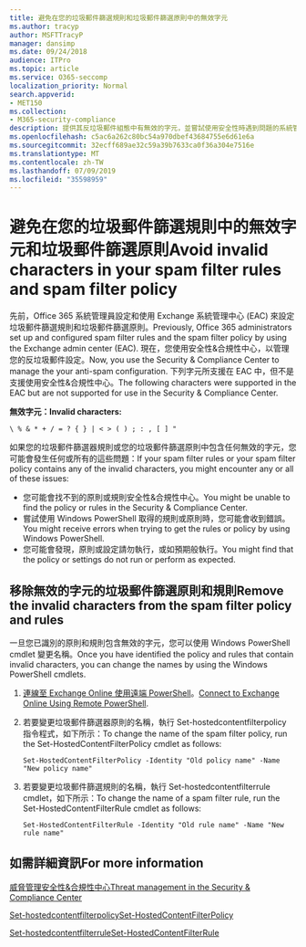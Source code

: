 ```yaml
---
title: 避免在您的垃圾郵件篩選規則和垃圾郵件篩選原則中的無效字元
ms.author: tracyp
author: MSFTTracyP
manager: dansimp
ms.date: 09/24/2018
audience: ITPro
ms.topic: article
ms.service: O365-seccomp
localization_priority: Normal
search.appverid:
- MET150
ms.collection:
- M365-security-compliance
description: 提供其反垃圾郵件組態中有無效的字元，並嘗試使用安全性時遇到問題的系統管理員的說明&amp;合規性中心。
ms.openlocfilehash: c5ac6a262c80bc54a970dbef43684755e6d61e6a
ms.sourcegitcommit: 32ecff689ae32c59a39b7633ca0f36a304e7516e
ms.translationtype: MT
ms.contentlocale: zh-TW
ms.lasthandoff: 07/09/2019
ms.locfileid: "35598959"
---
```

# <a name="avoid-invalid-characters-in-your-spam-filter-rules-and-spam-filter-policy"></a><span data-ttu-id="1aa9a-103">避免在您的垃圾郵件篩選規則中的無效字元和垃圾郵件篩選原則</span><span class="sxs-lookup"><span data-stu-id="1aa9a-103">Avoid invalid characters in your spam filter rules and spam filter policy</span></span> 

<span data-ttu-id="1aa9a-104">先前，Office 365 系統管理員設定和使用 Exchange 系統管理中心 (EAC) 來設定垃圾郵件篩選規則和垃圾郵件篩選原則。</span><span class="sxs-lookup"><span data-stu-id="1aa9a-104">Previously, Office 365 administrators set up and configured spam filter rules and the spam filter policy by using the Exchange admin center (EAC).</span></span> <span data-ttu-id="1aa9a-105">現在，您使用安全性&amp;合規性中心，以管理您的反垃圾郵件設定。</span><span class="sxs-lookup"><span data-stu-id="1aa9a-105">Now, you use the Security &amp; Compliance Center to manage the your anti-spam configuration.</span></span> <span data-ttu-id="1aa9a-106">下列字元所支援在 EAC 中，但不是支援使用安全性&amp;合規性中心。</span><span class="sxs-lookup"><span data-stu-id="1aa9a-106">The following characters were supported in the EAC but are not supported for use in the Security &amp; Compliance Center.</span></span>  

<span data-ttu-id="1aa9a-107">**無效字元：**</span><span class="sxs-lookup"><span data-stu-id="1aa9a-107">**Invalid characters:**</span></span>
  
```\ % & * + / = ? { } | < > ( ) ; : , [ ] "```

<span data-ttu-id="1aa9a-108">如果您的垃圾郵件篩選器規則或您的垃圾郵件篩選原則中包含任何無效的字元，您可能會發生任何或所有的這些問題：</span><span class="sxs-lookup"><span data-stu-id="1aa9a-108">If your spam filter rules or your spam filter policy contains any of the invalid characters, you might encounter any or all of these issues:</span></span>
- <span data-ttu-id="1aa9a-109">您可能會找不到的原則或規則安全性&amp;合規性中心。</span><span class="sxs-lookup"><span data-stu-id="1aa9a-109">You might be unable to find the policy or rules in the Security &amp; Compliance Center.</span></span>
- <span data-ttu-id="1aa9a-110">嘗試使用 Windows PowerShell 取得的規則或原則時，您可能會收到錯誤。</span><span class="sxs-lookup"><span data-stu-id="1aa9a-110">You might receive errors when trying to get the rules or policy by using Windows PowerShell.</span></span>
- <span data-ttu-id="1aa9a-111">您可能會發現，原則或設定請勿執行，或如預期般執行。</span><span class="sxs-lookup"><span data-stu-id="1aa9a-111">You might find that the policy or settings do not run or perform as expected.</span></span>

## <a name="remove-the-invalid-characters-from-the-spam-filter-policy-and-rules"></a><span data-ttu-id="1aa9a-112">移除無效的字元的垃圾郵件篩選原則和規則</span><span class="sxs-lookup"><span data-stu-id="1aa9a-112">Remove the invalid characters from the spam filter policy and rules</span></span>

<span data-ttu-id="1aa9a-113">一旦您已識別的原則和規則包含無效的字元，您可以使用 Windows PowerShell cmdlet 變更名稱。</span><span class="sxs-lookup"><span data-stu-id="1aa9a-113">Once you have identified the policy and rules that contain invalid characters, you can change the names by using the Windows PowerShell cmdlets.</span></span> 

1. <span data-ttu-id="1aa9a-114">[連線至 Exchange Online 使用遠端 PowerShell](https://docs.microsoft.com/powershell/exchange/exchange-online/connect-to-exchange-online-powershell/connect-to-exchange-online-powershell?view=exchange-ps)。</span><span class="sxs-lookup"><span data-stu-id="1aa9a-114">[Connect to Exchange Online Using Remote PowerShell](https://docs.microsoft.com/powershell/exchange/exchange-online/connect-to-exchange-online-powershell/connect-to-exchange-online-powershell?view=exchange-ps).</span></span>
    
2. <span data-ttu-id="1aa9a-115">若要變更垃圾郵件篩選器原則的名稱，執行 Set-hostedcontentfilterpolicy 指令程式，如下所示：</span><span class="sxs-lookup"><span data-stu-id="1aa9a-115">To change the name of the spam filter policy, run the Set-HostedContentFilterPolicy cmdlet as follows:</span></span>
    
    ```
    Set-HostedContentFilterPolicy -Identity "Old policy name" -Name "New policy name"
    ```  

3. <span data-ttu-id="1aa9a-116">若要變更垃圾郵件篩選規則的名稱，執行 Set-hostedcontentfilterrule cmdlet，如下所示：</span><span class="sxs-lookup"><span data-stu-id="1aa9a-116">To change the name of a spam filter rule, run the Set-HostedContentFilterRule cmdlet as follows:</span></span>
    
    ```
    Set-HostedContentFilterRule -Identity "Old rule name" -Name "New rule name"
    ```  

  
 ## <a name="for-more-information"></a><span data-ttu-id="1aa9a-117">如需詳細資訊</span><span class="sxs-lookup"><span data-stu-id="1aa9a-117">For more information</span></span>

[<span data-ttu-id="1aa9a-118">威脅管理安全性&amp;合規性中心</span><span class="sxs-lookup"><span data-stu-id="1aa9a-118">Threat management in the Security &amp; Compliance Center</span></span>](threat-management.md)
  
[<span data-ttu-id="1aa9a-119">Set-hostedcontentfilterpolicy</span><span class="sxs-lookup"><span data-stu-id="1aa9a-119">Set-HostedContentFilterPolicy</span></span>](https://docs.microsoft.com/powershell/module/exchange/antispam-antimalware/set-hostedcontentfilterpolicy?view=exchange-ps)

[<span data-ttu-id="1aa9a-120">Set-hostedcontentfilterrule</span><span class="sxs-lookup"><span data-stu-id="1aa9a-120">Set-HostedContentFilterRule</span></span>](https://docs.microsoft.com/powershell/module/exchange/antispam-antimalware/set-hostedcontentfilterrule?view=exchange-ps)
